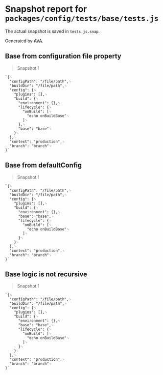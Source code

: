 # Snapshot report for `packages/config/tests/base/tests.js`

The actual snapshot is saved in `tests.js.snap`.

Generated by [AVA](https://ava.li).

## Base from configuration file property

> Snapshot 1

    `{␊
      "configPath": "/file/path",␊
      "buildDir": "/file/path",␊
      "config": {␊
        "plugins": [],␊
        "build": {␊
          "environment": {},␊
          "lifecycle": {␊
            "onBuild": [␊
              "echo onBuildBase"␊
            ]␊
          },␊
          "base": "base"␊
        }␊
      },␊
      "context": "production",␊
      "branch": "branch"␊
    }`

## Base from defaultConfig

> Snapshot 1

    `{␊
      "configPath": "/file/path",␊
      "buildDir": "/file/path",␊
      "config": {␊
        "plugins": [],␊
        "build": {␊
          "environment": {},␊
          "base": "base",␊
          "lifecycle": {␊
            "onBuild": [␊
              "echo onBuildBase"␊
            ]␊
          }␊
        }␊
      },␊
      "context": "production",␊
      "branch": "branch"␊
    }`

## Base logic is not recursive

> Snapshot 1

    `{␊
      "configPath": "/file/path",␊
      "buildDir": "/file/path",␊
      "config": {␊
        "plugins": [],␊
        "build": {␊
          "environment": {},␊
          "base": "base",␊
          "lifecycle": {␊
            "onBuild": [␊
              "echo onBuildBase"␊
            ]␊
          }␊
        }␊
      },␊
      "context": "production",␊
      "branch": "branch"␊
    }`
